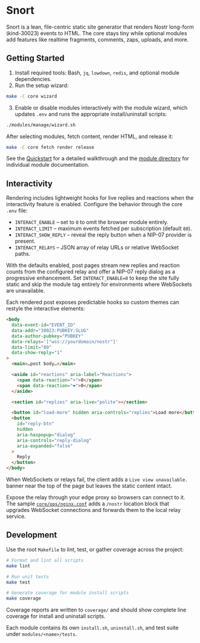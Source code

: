 # Snort

Snort is a lean, file-centric static site generator that renders Nostr long-form
(kind-30023) events to HTML.  The core stays tiny while optional modules add
features like realtime fragments, comments, zaps, uploads, and more.

## Getting Started

1. Install required tools: Bash, `jq`, `lowdown`, `redis`, and optional module
   dependencies.
2. Run the setup wizard:

```sh
make -C core wizard
```

3. Enable or disable modules interactively with the module wizard, which
   updates `.env` and runs the appropriate install/uninstall scripts:

```sh
./modules/manage/wizard.sh
```

   After selecting modules, fetch content, render HTML, and release it:

```sh
make -C core fetch render release
```

See the [Quickstart](core/QUICKSTART.md) for a detailed walkthrough and the
[module directory](modules/) for individual module documentation.

## Interactivity

Rendering includes lightweight hooks for live replies and reactions when the
interactivity feature is enabled. Configure the behavior through the core
`.env` file:

* `INTERACT_ENABLE` – set to `0` to omit the browser module entirely.
* `INTERACT_LIMIT` – maximum events fetched per subscription (default `80`).
* `INTERACT_SHOW_REPLY` – reveal the reply button when a NIP-07 provider is
  present.
* `INTERACT_RELAYS` – JSON array of relay URLs or relative WebSocket paths.

With the defaults enabled, post pages stream new replies and reaction counts
from the configured relay and offer a NIP-07 reply dialog as a progressive
enhancement. Set `INTERACT_ENABLE=0` to keep the site fully static and skip the
module tag entirely for environments where WebSockets are unavailable.

Each rendered post exposes predictable hooks so custom themes can restyle the
interactive elements:

```html
<body
  data-event-id="EVENT_ID"
  data-addr="30023:PUBKEY:SLUG"
  data-author-pubkey="PUBKEY"
  data-relays='["wss://yourdomain/nostr"]'
  data-limit="80"
  data-show-reply="1"
>
  <main>…post body…</main>

  <aside id="reactions" aria-label="Reactions">
    <span data-reaction="+">0</span>
    <span data-reaction="❤️">0</span>
  </aside>

  <section id="replies" aria-live="polite"></section>

  <button id="load-more" hidden aria-controls="replies">Load more</button>
  <button
    id="reply-btn"
    hidden
    aria-haspopup="dialog"
    aria-controls="reply-dialog"
    aria-expanded="false"
  >
    Reply
  </button>
</body>
```

When WebSockets or relays fail, the client adds a `Live view unavailable.`
banner near the top of the page but leaves the static content intact.

Expose the relay through your edge proxy so browsers can connect to it. The
sample [`core/ops/nginx.conf`](core/ops/nginx.conf) adds a `/nostr` location
block that upgrades WebSocket connections and forwards them to the local relay
service.

## Development

Use the root `Makefile` to lint, test, or gather coverage across the project:

```sh
# Format and lint all scripts
make lint

# Run unit tests
make test

# Generate coverage for module install scripts
make coverage
```

Coverage reports are written to `coverage/` and should show complete line
coverage for install and uninstall scripts.

Each module contains its own `install.sh`, `uninstall.sh`, and test suite under
`modules/<name>/tests`.
